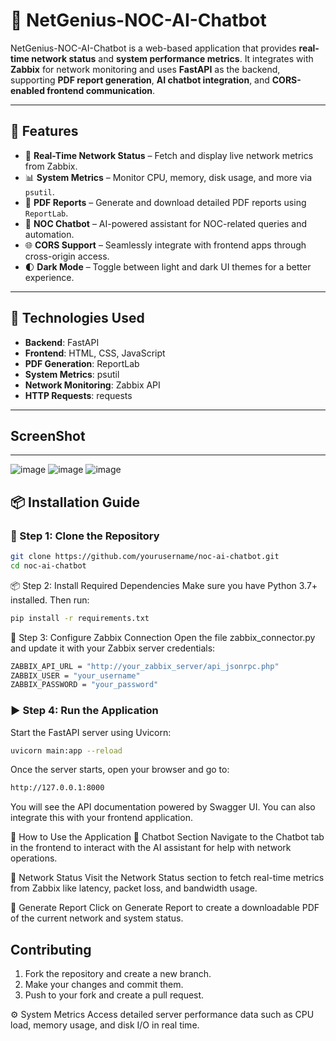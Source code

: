 # 🚀 NetGenius-NOC-AI-Chatbot

NetGenius-NOC-AI-Chatbot is a web-based application that provides **real-time network status** and **system performance metrics**. It integrates with **Zabbix** for network monitoring and uses **FastAPI** as the backend, supporting **PDF report generation**, **AI chatbot integration**, and **CORS-enabled frontend communication**.

---

## 🌟 Features

- 🔄 **Real-Time Network Status** – Fetch and display live network metrics from Zabbix.
- 📊 **System Metrics** – Monitor CPU, memory, disk usage, and more via `psutil`.
- 📄 **PDF Reports** – Generate and download detailed PDF reports using `ReportLab`.
- 🤖 **NOC Chatbot** – AI-powered assistant for NOC-related queries and automation.
- 🌐 **CORS Support** – Seamlessly integrate with frontend apps through cross-origin access.
- 🌓 **Dark Mode** – Toggle between light and dark UI themes for a better experience.

---

## 🧰 Technologies Used

- **Backend**: FastAPI
- **Frontend**: HTML, CSS, JavaScript
- **PDF Generation**: ReportLab
- **System Metrics**: psutil
- **Network Monitoring**: Zabbix API
- **HTTP Requests**: requests

---

## ScreenShot 
---
![image](https://github.com/user-attachments/assets/241e229b-f5f2-41f6-a7fc-f41bc46ab121)
![image](https://github.com/user-attachments/assets/6ea15fc3-3645-4696-bca3-821a2742f486)
![image](https://github.com/user-attachments/assets/9e1f86f1-ac69-4234-8921-d357ac9fc92d)





## 📦 Installation Guide

### 🔁 Step 1: Clone the Repository

```bash
git clone https://github.com/yourusername/noc-ai-chatbot.git
cd noc-ai-chatbot 
```

📦 Step 2: Install Required Dependencies
Make sure you have Python 3.7+ installed. Then run:

```bash
pip install -r requirements.txt
```
🔧 Step 3: Configure Zabbix Connection
Open the file zabbix_connector.py and update it with your Zabbix server credentials:

```bash
ZABBIX_API_URL = "http://your_zabbix_server/api_jsonrpc.php"
ZABBIX_USER = "your_username"
ZABBIX_PASSWORD = "your_password"
```

### ▶️ Step 4: Run the Application
Start the FastAPI server using Uvicorn:

```bash
uvicorn main:app --reload
```
Once the server starts, open your browser and go to:

```bash
http://127.0.0.1:8000
```
You will see the API documentation powered by Swagger UI. You can also integrate this with your frontend application.

🧭 How to Use the Application
🤖 Chatbot Section
Navigate to the Chatbot tab in the frontend to interact with the AI assistant for help with network operations.

📡 Network Status
Visit the Network Status section to fetch real-time metrics from Zabbix like latency, packet loss, and bandwidth usage.

📄 Generate Report
Click on Generate Report to create a downloadable PDF of the current network and system status.

## **Contributing**

1. Fork the repository and create a new branch.
2. Make your changes and commit them.
3. Push to your fork and create a pull request.



⚙️ System Metrics
Access detailed server performance data such as CPU load, memory usage, and disk I/O in real time.





